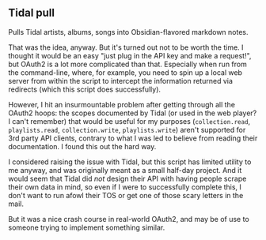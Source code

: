 ## Tidal pull

Pulls Tidal artists, albums, songs into Obsidian-flavored markdown notes.

That was the idea, anyway. But it's turned out not to be worth the time. I thought it would be an easy "just plug in the API key and make a request!", but OAuth2 is a lot more complicated than that. Especially when run from the command-line, where, for example, you need to spin up a local web server from within the script to intercept the information returned via redirects (which this script does successfully).

However, I hit an insurmountable problem after getting through all the OAuth2 hoops: the scopes documented by Tidal (or used in the web player? I can't remember) that would be useful for my purposes (`collection.read`, `playlists.read`, `collection.write`, `playlists.write`) aren't supported for 3rd party API clients, contrary to what I was led to believe from reading their documentation. I found this out the hard way.

I considered raising the issue with Tidal, but this script has limited utility to me anyway, and was originally meant as a small half-day project. And it would seem that Tidal did _not_ design their API with having people scrape their own data in mind, so even if I were to successfully complete this, I don't want to run afowl their TOS or get one of those scary letters in the mail.

But it was a nice crash course in real-world OAuth2, and may be of use to someone trying to implement something similar.
